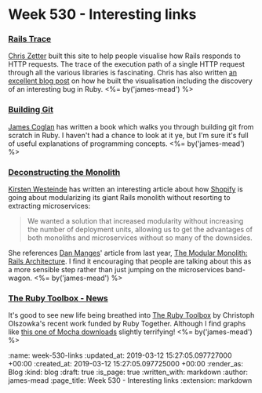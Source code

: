 Week 530 - Interesting links
============================

### [Rails Trace](https://rails-trace.chriszetter.com/)

[Chris Zetter](https://chriszetter.com/) built this site to help people visualise how Rails responds to HTTP requests. The trace of the execution path of a single HTTP request through all the various libraries is fascinating. Chris has also written [an excellent blog post](https://chriszetter.com/blog/2019/03/06/visualising-how-rails-responds-to-http-requests/) on how he built the visualisation including the discovery of an interesting bug in Ruby. <%= by('james-mead') %>


### [Building Git](https://shop.jcoglan.com/building-git/)

[James Coglan](https://blog.jcoglan.com/) has written a book which walks you through building git from scratch in Ruby. I haven't had a chance to look at it ye, but I'm sure it's full of useful explanations of programming concepts. <%= by('james-mead') %>


### [Deconstructing the Monolith](https://engineering.shopify.com/blogs/engineering/deconstructing-monolith-designing-software-maximizes-developer-productivity)

[Kirsten Westeinde](https://www.kirstenwesteinde.com/) has written an interesting article about how [Shopify](https://www.shopify.co.uk/) is going about modularizing its giant Rails monolith without resorting to extracting microservices:

> We wanted a solution that increased modularity without increasing the number of deployment units, allowing us to get the advantages of both monoliths and microservices without so many of the downsides.

She references [Dan Manges](https://www.dan-manges.com/)' article from last year, [The Modular Monolith: Rails Architecture](https://medium.com/@dan_manges/the-modular-monolith-rails-architecture-fb1023826fc4). I find it encouraging that people are talking about this as a more sensible step rather than just jumping on the microservices band-wagon. <%= by('james-mead') %>


### [The Ruby Toolbox - News](https://www.ruby-toolbox.com/blog)

It's good to see new life being breathed into [The Ruby Toolbox](https://www.ruby-toolbox.com/) by Christoph Olszowka's recent work funded by Ruby Together. Although I find graphs like [this one of Mocha downloads](https://www.ruby-toolbox.com/projects/mocha) slightly terrifying! <%= by('james-mead') %>

:name: week-530-links
:updated_at: 2019-03-12 15:27:05.097727000 +00:00
:created_at: 2019-03-12 15:27:05.097725000 +00:00
:render_as: Blog
:kind: blog
:draft: true
:is_page: true
:written_with: markdown
:author: james-mead
:page_title: Week 530 - Interesting links
:extension: markdown
